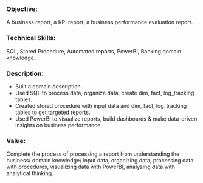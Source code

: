 ### **Objective**: 
A business report, a KPI report, a business performance evaluation report.

### **Technical Skills**:
SQL, Stored Procedure, Automated reports, PowerBI, Banking domain knowledge.

### **Description**:
-	Built a domain description.
-	Used SQL to process data, organize data, create dim, fact, log_tracking tables.
-	Created stored procedure with input data and dim, fact, log_tracking tables to get targeted reports.
-	Used PowerBI to visualize reports, build dashboards & make data-driven insights on business performance.

### **Value**: 
Complete the process of processing a report from understanding the business/ domain knowledge/ input data, organizing data, processing data with procedures, visualizing data with PowerBI, analyzing data with analytical thinking.
